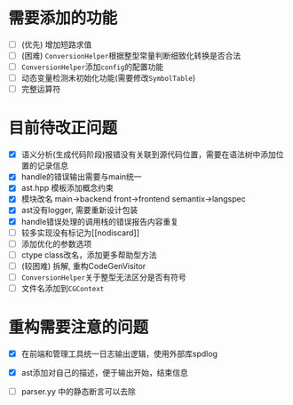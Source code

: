 # 需要添加的功能
- [ ] (优先) 增加短路求值
- [ ] (困难) `ConversionHelper`根据整型常量判断细致化转换是否合法
- [ ] `ConversionHelper`添加`config`的配置功能
- [ ] 动态变量检测未初始化功能(需要修改`SymbolTable`)
- [ ] 完整运算符

# 目前待改正问题
- [x] 语义分析(生成代码阶段)报错没有关联到源代码位置，需要在语法树中添加位置的记录信息
- [x] handle的错误输出需要与main统一
- [x] ast.hpp 模板添加概念约束
- [x] 模块改名 main->backend front->frontend semantix->langspec
- [x] ast没有logger, 需要重新设计包装
- [x] handle错误处理的调用栈的错误报告内容重复
- [ ] 较多实现没有标记为[[nodiscard]]
- [ ] 添加优化的参数选项
- [ ] ctype class改名，添加更多帮助型方法
- [ ] (较困难) 拆解, 重构CodeGenVisitor
- [ ] `ConversionHelper`关于整型无法区分是否有符号
- [ ] 文件名添加到`CGContext`

# 重构需要注意的问题
- [x] 在前端和管理工具统一日志输出逻辑，使用外部库spdlog
- [x] ast添加对自己的描述，便于输出开始，结束信息
- [ ] parser.yy 中的静态断言可以去除


